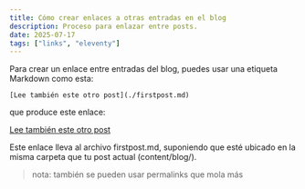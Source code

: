 ```yaml
---
title: Cómo crear enlaces a otras entradas en el blog
description: Proceso para enlazar entre posts.
date: 2025-07-17
tags: ["links", "eleventy"]
---
```


Para crear un enlace entre entradas del blog, puedes usar una etiqueta Markdown como esta:

```
[Lee también este otro post](./firstpost.md)
```

que produce este enlace:

[Lee también este otro post](./firstpost.md)

Este enlace lleva al archivo firstpost.md, suponiendo que esté ubicado en la misma carpeta que tu post actual (content/blog/).

> nota: también se pueden usar permalinks que mola más
